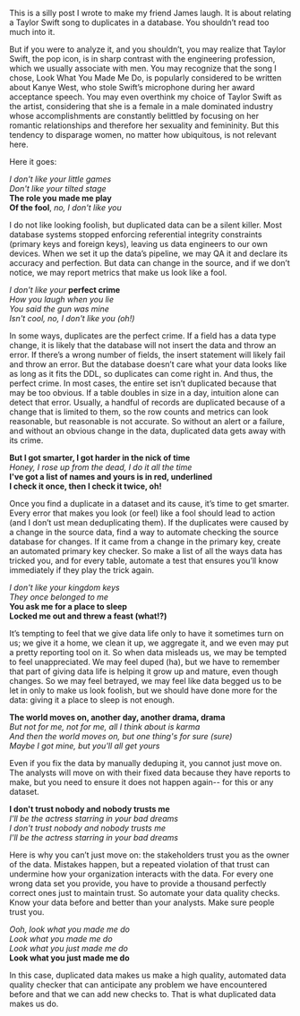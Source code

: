This is a silly post I wrote to make my friend James laugh. It is about relating a Taylor Swift song to duplicates in a database. You shouldn’t read too much into it. 

But if you were to analyze it, and you shouldn’t, you may realize that Taylor Swift, the pop icon, is in sharp contrast with the engineering profession, which we usually associate with men. You may recognize that the song I chose, Look What You Made Me Do, is popularly considered to be written about Kanye West, who stole Swift’s microphone during her award acceptance speech. You may even overthink my choice of Taylor Swift as the artist, considering that she is a female in a male dominated industry whose accomplishments are constantly belittled by focusing on her romantic relationships and therefore her sexuality and femininity. But this tendency to disparage women, no matter how ubiquitous, is not relevant here. 

Here it goes:

*I don't like your little games* <br>
*Don't like your tilted stage* <br>
**The role you made me play** <br>
**Of the fool**, *no, I don't like you* <br>

I do not like looking foolish, but duplicated data can be a silent killer. Most database systems stopped enforcing referential integrity constraints (primary keys and foreign keys), leaving us data engineers to our own devices. 
When we set it up the data’s pipeline, we may QA it and declare its accuracy and perfection. But data can change in the source, and if we don’t notice, we may report metrics that make us look like a fool. 

*I don't like your* **perfect crime**  <br>
*How you laugh when you lie  <br>
You said the gun was mine  <br>
Isn't cool, no, I don't like you (oh!)*  <br>

In some ways, duplicates are the perfect crime. If a field has a data type change, it is likely that the database will not insert the data and throw an error. If there’s a wrong number of fields, the insert statement will likely fail and throw an error. But the database doesn’t care what your data looks like as long as it fits the DDL, so duplicates can come right in. And thus, the perfect crime.
In most cases, the entire set isn’t duplicated because that may be too obvious. If a table doubles in size in a day, intuition alone can detect that error. Usually, a handful of records are duplicated because of a change that is limited to them, so the row counts and metrics can look reasonable, but reasonable is not accurate. So without an alert or a failure, and without an obvious change in the data, duplicated data gets away with its crime. 

**But I got smarter, I got harder in the nick of time** <br>
*Honey, I rose up from the dead, I do it all the time*  <br>
**I've got a list of names and yours is in red, underlined  <br>
I check it once, then I check it twice, oh!**  <br>

Once you find a duplicate in a dataset and its cause, it’s time to get smarter. Every error that makes you look (or feel) like a fool should lead to action (and I don’t ust mean deduplicating them). If the duplicates were caused by a change in the source data, find a way to automate checking the source database for changes. If it came from a change in the primary key, create an automated primary key checker.
So make a list of all the ways data has tricked you, and for every table, automate a test that ensures you’ll know immediately if they play the trick again. 

*I don't like your kingdom keys <br>
They once belonged to me  <br>*
**You ask me for a place to sleep  <br>
Locked me out and threw a feast (what!?)**  <br>

It’s tempting to feel that we give data life only to have it sometimes turn on us; we give it a home, we clean it up, we aggregate it, and we even may put a pretty reporting tool on it.  So when data misleads us, we may be tempted to feel unappreciated. We may feel duped (ha), but we have to remember that part of giving data life is helping it grow up and mature, even though changes. So we may feel betrayed, we may feel like data begged us to be let in only to make us look foolish, but we should have done more for the data: giving it a place to sleep is not enough.

**The world moves on, another day, another drama, drama**  <br>
*But not for me, not for me, all I think about is karma  <br>
And then the world moves on, but one thing's for sure (sure)  <br>
Maybe I got mine, but you'll all get yours*  <br>

Even if you fix the data by manually deduping it, you cannot just move on. The analysts will move on with their fixed data because they have reports to make, but you need to ensure it does not happen again-- for this or any dataset. 

**I don't trust nobody and nobody trusts me**  <br>
*I'll be the actress starring in your bad dreams  <br>
I don't trust nobody and nobody trusts me  <br>
I'll be the actress starring in your bad dreams*  <br>

Here is why you can’t just move on: the stakeholders trust you as the owner of the data. Mistakes happen, but a repeated violation of that trust can undermine how your organization interacts with the data. For every one wrong data set you provide, you have to provide a thousand perfectly correct ones just to maintain trust.
So automate your data quality checks. Know your data before and better than your analysts. Make sure people trust you.

*Ooh, look what you made me do  <br>
Look what you made me do  <br>
Look what you just made me do*  <br>
**Look what you just made me do**  <br>

In this case, duplicated data makes us make a high quality, automated data quality checker that can anticipate any problem we have encountered before and that we can add new checks to. That is what duplicated data makes us do.
